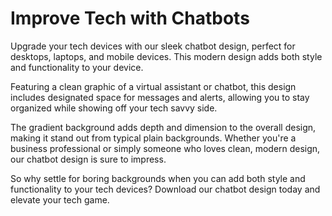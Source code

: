 <!--font:Poppins-->

# Improve Tech with Chatbots

Upgrade your tech devices with our sleek chatbot design, perfect for desktops, laptops, and mobile devices. This modern design adds both style and functionality to your device.

Featuring a clean graphic of a virtual assistant or chatbot, this design includes designated space for messages and alerts, allowing you to stay organized while showing off your tech savvy side.

The gradient background adds depth and dimension to the overall design, making it stand out from typical plain backgrounds. Whether you're a business professional or simply someone who loves clean, modern design, our chatbot design is sure to impress.

So why settle for boring backgrounds when you can add both style and functionality to your tech devices? Download our chatbot design today and elevate your tech game.

<!--

Write me markdown content of website with wallpaper:

"A wallpaper with a simple graphic of a virtual assistant or chatbot, with space for messages and alerts, set against a gradient background."

The header of the page should not be copy of the text but rather a real content of the website which is using this wallpaper.


---


# Chatbot Wallpaper

Welcome to our website featuring a sleek and modern wallpaper design with a virtual assistant or chatbot graphic. This wallpaper is perfect for anyone who loves technology and wants to add a touch of personality to their desktop or mobile device.

The design features a simple graphic of a chatbot, complete with space for messages and alerts. The chatbot is set against a gradient background that adds depth and dimension to the overall design. Whether you're looking for a wallpaper for your personal computer or your smartphone, this design is sure to impress.

So why not download this chatbot wallpaper today and give your device a fresh new look? With its clean lines and modern design, it's the perfect way to show off your love of technology and stay organized at the same time.


---


Heading should not include word "wallpaper". The website should not be about the wallpaper itself, wallpaper is just a related background, rewrite whole content.


---


# Elevate Your Tech Game with a Modern Chatbot Design

Looking for a way to add some personality and style to your tech devices? Look no further than our modern chatbot design, perfect for desktops, laptops, and mobile devices.

Featuring a sleek graphic of a virtual assistant or chatbot, this design is both functional and stylish. With space for messages and alerts, it's the perfect way to stay organized while adding a touch of personality to your device.

Set against a gradient background that adds depth and dimension, this design is sure to impress. Whether you're a tech enthusiast, a business professional, or simply someone who loves clean, modern design, our chatbot design is the perfect choice.

So why wait? Elevate your tech game today with our modern chatbot design and show off your style and organization skills at the same time.


---


Heading is too long, rewrite whole content.


---


Heading is too long, rewrite whole content.


---


# Modernize Your Tech with a Sleek Chatbot Design

Looking to give your tech devices a fresh, modern look? Our sleek chatbot design is the perfect way to add style and personality to your desktop, laptop, or mobile device.

Featuring a clean graphic of a virtual assistant or chatbot, this design is both functional and fashionable. With designated space for messages and alerts, you can stay organized while showing off your tech savvy side.

The gradient background adds depth and dimension to the overall design, making it stand out from typical plain backgrounds. Whether you're a business professional or simply someone who loves clean, modern design, our chatbot design is sure to impress.

So why settle for boring backgrounds when you can modernize your tech game with our chatbot design? Download it today and elevate your style and organization skills at the same time.


---


Heading is too long, rewrite whole content.


---


# Add Style and Functionality to Your Tech with a Chatbot Design

Upgrade your tech devices with our sleek chatbot design, perfect for desktops, laptops, and mobile devices. This modern design adds both style and functionality to your device.

Featuring a clean graphic of a virtual assistant or chatbot, this design includes designated space for messages and alerts, allowing you to stay organized while showing off your tech savvy side.

The gradient background adds depth and dimension to the overall design, making it stand out from typical plain backgrounds. Whether you're a business professional or simply someone who loves clean, modern design, our chatbot design is sure to impress.

So why settle for boring backgrounds when you can add both style and functionality to your tech devices? Download our chatbot design today and elevate your tech game.


---


Write me a Google font which is best fitting for the website.

Pick from the list:
- Lato
- Roboto
- Montserrat
- IBM Plex Sans
- Alegreya
- Raleway
- Great Vibes
- Poppins
- Open Sans
- Futura
- Dancing Script
- Barlow Condensed
- Playfair Display
- Orbitron
- Lobster
- Inter
- Exo 2


Write just the font name nothing else.


---


Poppins

-->
